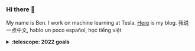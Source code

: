 ### Hi there :wave:

My name is Ben. I work on machine learning at Tesla. [Here][blog-link] is my blog. 我说一点中文, hablo un poco español, học tiếng việt

<details>
  <summary><b>:telescope: 2022 goals</b></summary>
  <ul>
    <li>Exercise daily</li>
    <li>Sleep at regular times</li>
  </ul>
</details>

[blog-link]: https://ben.bolte.cc/

